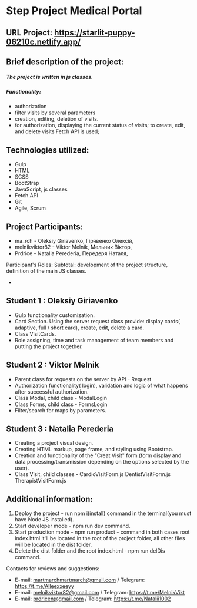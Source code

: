 # Step Project Medical Portal

## URL Project: https://starlit-puppy-06210c.netlify.app/

## Brief description of the project:

##### The project is written in js classes.

##### Functionality:

-   authorization
-   filter visits by several parameters
-   creation, editing, deletion of visits.
-   for authorization, displaying the current status of visits; to create, edit, and delete visits Fetch API is used;

## Technologies utilized:

-   Gulp
-   HTML
-   SCSS
-   BootStrap
-   JavaScript, js classes
-   Fetch API
-   Git
-   Agile, Scrum

## Project Participants:

-   ma_rch - Oleksiy Giriavenko, Гірявенко Олексій,
-   melnikviktor82 - Viktor Melnik, Мельник Віктор,
-   Prdrice - Natalia Perederia, Передеря Наталя,

Participant's Roles:
Subtotal: development of the project structure, definition of the main JS classes.

-

## Student 1 : Oleksiy Giriavenko

-   Gulp functionality customization.
-   Card Section. Using the server request class provide:
    display cards( adaptive, full / short card), create, edit, delete a card.
-   Class VisitCards.
-   Role assigning, time and task management of team members and putting the project together.

## Student 2 : Viktor Melnik

-   Parent class for requests on the server by API - Request
-   Authorization functionality( login), validation and logic of what happens after successful authorization.
-   Class Modal, child class - ModalLogin
-   Class Forms, child class - FormsLogin
-   Filter/search for maps by parameters.

## Student 3 : Natalia Perederia

-   Creating a project visual design.
-   Creating HTML markup, page frame, and styling using Bootstrap.
-   Creation and functionality of the "Creat Visit" form
    (form display and data processing/transmission depending on the options selected by the user).
-   Class Visit, child classes - CardioVisitForm.js DentistVisitForm.js TherapistVisitForm.js

## Additional information:

1. Deploy the project - run npm i(install) command in the terminal(you must have Node JS installed).
2. Start developer mode - npm run dev command.
3. Start production mode - npm run product - command in both cases root index.html it'll be located in the root of the project folder, all other files will be located in the dist folder.
4. Delete the dist folder and the root index.html - npm run delDis command.

Contacts for reviews and suggestions:

-   E-mail: martmarchmartmarch@gmail.com / Telegram: https://t.me/Alleexxeeyy
-   E-mail: melnikviktor82@gmail.com / Telegram: https://t.me/MelnikVikt
-   E-mail: prdricen@gmail.com / Telegram: https://t.me/Natalii1002
